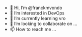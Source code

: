 - 👋 Hi, I’m @franckmvondo
- 👀 I’m interested in DevOps 
- 🌱 I’m currently learning vro
- 💞️ I’m looking to collaborate on ...
- 📫 How to reach me ...

<!---
franckmvondo/franckmvondo is a ✨ special ✨ repository because its `README.md` (this file) appears on your GitHub profile.
You can click the Preview link to take a look at your changes.
--->
